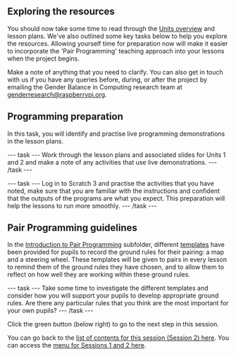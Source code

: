 ## Exploring the resources

You should now take some time to read through the [Units overview](ncce.io/R2iy6p) and lesson plans. We've also outlined some key tasks below to help you explore the resources. Allowing yourself time for preparation now will make it easier to incorporate the 'Pair Programming' teaching approach into your lessons when the project begins.

Make a note of anything that you need to clarify. You can also get in touch with us if you have any queries before, during, or after the project by emailing the Gender Balance in Computing research team at [genderresearch@raspberrypi.org](mailto:genderresearch@raspberrypi.org).


## Programming preparation

In this task, you will identify and practise live programming demonstrations in the lesson plans. 

--- task --- 
Work through the lesson plans and associated slides for Units 1 and 2 and make a note of any activities that use live demonstrations. 
--- /task ---

--- task --- 
Log in to Scratch 3 and practise the activities that you have noted, make sure that you are familiar with the instructions and confident that the outputs of the programs are what you expect. This preparation will help the lessons to run more smoothly.
--- /task ---

## Pair Programming guidelines

In the [Introduction to Pair Programming](https://drive.google.com/drive/folders/1KzSvFLAfEjn4h7dzU_6ochf8Mtktkaqk) subfolder, different [templates](ncce.io/wMqndf) have been provided for pupils to record the ground rules for their pairing: a map and a steering wheel. These templates will be given to pairs in every lesson to remind them of the ground rules they have chosen, and to allow them to reflect on how well they are working within these ground rules. 

--- task --- 
Take some time to investigate the different templates and consider how you will support your pupils to develop appropriate ground rules. Are there any particular rules that you think are the most important for your own pupils?
--- /task ---

Click the green button (below right) to go to the next step in this session.

You can go back to the [list of contents for this session (Session 2) here](https://projects.raspberrypi.org/en/projects/gbic-pair-programming-2).
You can access the [menu for Sessions 1 and 2 here](https://projects.raspberrypi.org/en/pathways/gbic-pair-programming-training).


